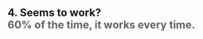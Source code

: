 <h2>4. Seems to work?  <br/> <span style="color:rgb(99,99,99)">60% of the time, it works every time.</span><br/><br/></h2>